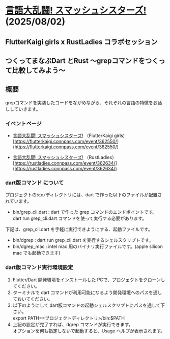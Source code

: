 # **[言語大乱闘! スマッシュシスターズ!](https://flutterkaigi.connpass.com/event/362550/)** (2025/08/02)

## FlutterKaigi girls x RustLadies コラボセッション

## つくってまなぶDart とRust 〜grepコマンドをつくって比較してみよう〜

## 概要
grepコマンドを実装したコードをながめながら、それぞれの言語の特徴をお話ししていきます。

### イベントページ
- [言語大乱闘! スマッシュシスターズ!](https://flutterkaigi.connpass.com/event/362550/) （FlutterKaigi girls)  
  [https://flutterkaigi.connpass.com/event/362550/](https://flutterkaigi.connpass.com/event/362550/)

- [言語大乱闘! スマッシュシスターズ!](https://rustladies.connpass.com/event/362634/) （RustLadies）  
  [https://rustladies.connpass.com/event/362634/](https://rustladies.connpass.com/event/362634/)

### dart版コマンド について
プロジェクトの`bin/`ディレクトリには、dart で作った以下のファイルが配置されています。
- bin/grep_cli.dart : dart で作った grep コマンドのエンドポイントです。  
   dart run grep_cli.dart コマンドを使って実行する必要があります。

下記は、grep_cli.dart を手軽に実行できようにする、起動ファイルです。
- bin/dgrep : dart run grep_cli.dart を実行するシェルスクリプトです。
- bin/dgrep_mac : intel mac 用のバイナリ実行ファイルです。(apple silicon mac でも起動できます)

### dart版コマンド実行環境設定
1. Flutter/Dart 開発環境をインストールした PCで、プロジェクトをクローンしてください。
2. ターミナルで dart コマンドが利用可能になるよう開発環境へのパスを通しておいてください。
3. 以下のようにして dart版コマンドの起動シェルスクリプトにパスを通して下さい。  
   export PATH=<プロジェクトディレクトリ>/bin:$PATH
4. 上記の設定が完了すれば、dgrep コマンドが実行できます。  
   オプションを何も指定しないで起動すると、Usage ヘルプが表示されます。

